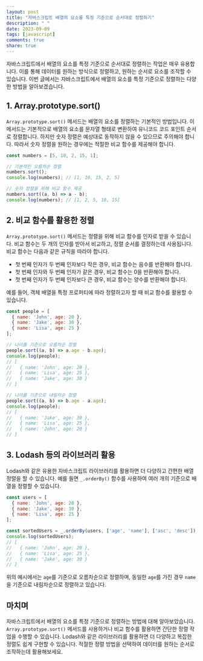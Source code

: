 ```yaml
---
layout: post
title: "자바스크립트 배열의 요소를 특정 기준으로 순서대로 정렬하기"
description: " "
date: 2023-09-09
tags: [javascript]
comments: true
share: true
---
```


자바스크립트에서 배열의 요소를 특정 기준으로 순서대로 정렬하는 작업은 매우 유용합니다. 이를 통해 데이터를 원하는 방식으로 정렬하고, 원하는 순서로 요소를 조작할 수 있습니다. 이번 글에서는 자바스크립트에서 배열의 요소를 특정 기준으로 정렬하는 다양한 방법을 알아보겠습니다.

## 1. Array.prototype.sort()

`Array.prototype.sort()` 메서드는 배열의 요소를 정렬하는 기본적인 방법입니다. 이 메서드는 기본적으로 배열의 요소를 문자열 형태로 변환하여 유니코드 코드 포인트 순서로 정렬합니다. 하지만 숫자 정렬은 예상대로 동작하지 않을 수 있으므로 주의해야 합니다. 따라서 숫자 정렬을 원하는 경우에는 적절한 비교 함수를 제공해야 합니다.

```javascript
const numbers = [5, 10, 2, 15, 1];

// 기본적인 오름차순 정렬
numbers.sort();
console.log(numbers); // [1, 10, 15, 2, 5]

// 숫자 정렬을 위해 비교 함수 제공
numbers.sort((a, b) => a - b);
console.log(numbers); // [1, 2, 5, 10, 15]
```

## 2. 비교 함수를 활용한 정렬

`Array.prototype.sort()` 메서드는 정렬을 위해 비교 함수를 인자로 받을 수 있습니다. 비교 함수는 두 개의 인자를 받아서 비교하고, 정렬 순서를 결정하는데 사용됩니다. 비교 함수는 다음과 같은 규칙을 따라야 합니다.

- 첫 번째 인자가 두 번째 인자보다 작은 경우, 비교 함수는 음수를 반환해야 합니다.
- 첫 번째 인자와 두 번째 인자가 같은 경우, 비교 함수는 0을 반환해야 합니다.
- 첫 번째 인자가 두 번째 인자보다 큰 경우, 비교 함수는 양수를 반환해야 합니다.

예를 들어, 객체 배열을 특정 프로퍼티에 따라 정렬하고자 할 때 비교 함수를 활용할 수 있습니다.

```javascript
const people = [
  { name: 'John', age: 20 },
  { name: 'Jake', age: 30 },
  { name: 'Lisa', age: 25 }
];

// 나이를 기준으로 오름차순 정렬
people.sort((a, b) => a.age - b.age);
console.log(people);
// [
//   { name: 'John', age: 20 },
//   { name: 'Lisa', age: 25 },
//   { name: 'Jake', age: 30 }
// ]

// 나이를 기준으로 내림차순 정렬
people.sort((a, b) => b.age - a.age);
console.log(people);
// [
//   { name: 'Jake', age: 30 },
//   { name: 'Lisa', age: 25 },
//   { name: 'John', age: 20 }
// ]
```

## 3. Lodash 등의 라이브러리 활용

Lodash와 같은 유용한 자바스크립트 라이브러리를 활용하면 더 다양하고 간편한 배열 정렬을 할 수 있습니다. 예를 들면 `_.orderBy()` 함수를 사용하여 여러 개의 기준으로 배열을 정렬할 수 있습니다.

```javascript
const users = [
  { name: 'John', age: 20 },
  { name: 'Jake', age: 30 },
  { name: 'Lisa', age: 25 }
];

const sortedUsers = _.orderBy(users, ['age', 'name'], ['asc', 'desc']);
console.log(sortedUsers);
// [
//   { name: 'John', age: 20 },
//   { name: 'Lisa', age: 25 },
//   { name: 'Jake', age: 30 }
// ]
```

위의 예시에서는 `age`를 기준으로 오름차순으로 정렬하며, 동일한 `age`를 가진 경우 `name`을 기준으로 내림차순으로 정렬하고 있습니다.

## 마치며

자바스크립트에서 배열의 요소를 특정 기준으로 정렬하는 방법에 대해 알아보았습니다. `Array.prototype.sort()` 메서드를 사용하거나 비교 함수를 활용하면 간단한 정렬 작업을 수행할 수 있습니다. Lodash와 같은 라이브러리를 활용하면 더 다양하고 복잡한 정렬도 쉽게 구현할 수 있습니다. 적절한 정렬 방법을 선택하여 데이터를 원하는 순서로 조작하는데 활용해보세요.